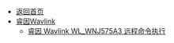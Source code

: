 - [返回首页](/)
- [睿因Wavlink](睿因Wavlink/)
  - [睿因 Wavlink WL_WNJ575A3 远程命令执行](睿因Wavlink/睿因%20Wavlink%20WL_WNJ575A3%20远程命令执行.md)
